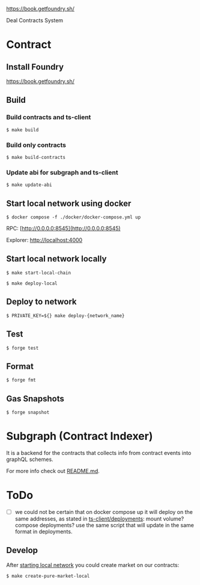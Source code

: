 https://book.getfoundry.sh/

Deal Contracts System

# Contract
## Install Foundry

https://book.getfoundry.sh/

## Build

### Build contracts and ts-client

```shell
$ make build
```

### Build only contracts

```shell
$ make build-contracts
```

### Update abi for subgraph and ts-client

```shell
$ make update-abi
```

## Start local network using docker

```shell
$ docker compose -f ./docker/docker-compose.yml up
```

RPC: [http://0.0.0.0:8545](http://0.0.0.0:8545)

Explorer: [http://localhost:4000](http://localhost:4000)

## Start local network locally

```shell
$ make start-local-chain
```

```shell
$ make deploy-local
```

## Deploy to network

```shell
$ PRIVATE_KEY=${} make deploy-{network_name}
```

## Test

```shell
$ forge test
```

## Format

```shell
$ forge fmt
```

## Gas Snapshots

```shell
$ forge snapshot
```

# Subgraph (Contract Indexer)
It is a backend for the contracts that collects info from contract events into graphQL schemes.

For more info check out [README.md](subgraph/README.md).

# ToDo
- [ ] we could not be certain that on docker compose up it will deploy on the same addresses, as stated in [ts-client/deployments](ts-client/deployments): mount volume? compose deployments? use the same script that will update in the same format in deployments.

## Develop
After [starting local network](#start-local-network-locally) you could create market on our contracts:

```shell
$ make create-pure-market-local
```
